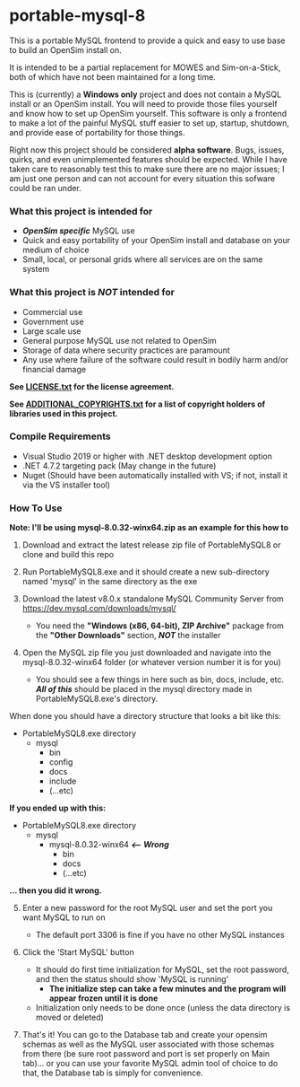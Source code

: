# portable-mysql-8
This is a portable MySQL frontend to provide a quick and easy to use base to build an OpenSim install on.

It is intended to be a partial replacement for MOWES and Sim-on-a-Stick, both of which have not been maintained for a long time.

This is (currently) a **Windows only** project and does not contain a MySQL install or an OpenSim install. You will need to provide those files yourself and know how to set up OpenSim yourself. This software is only a frontend to make a lot of the painful MySQL stuff easier to set up, startup, shutdown, and provide ease of portability for those things.

Right now this project should be considered **alpha software**. Bugs, issues, quirks, and even unimplemented features should be expected. While I have taken care to reasonably test this to make sure there are no major issues; I am just one person and can not account for every situation this sofware could be ran under.

### What this project is intended for
* ***OpenSim specific*** MySQL use
* Quick and easy portability of your OpenSim install and database on your medium of choice
* Small, local, or personal grids where all services are on the same system

### What this project is ***NOT*** intended for
* Commercial use
* Government use
* Large scale use
* General purpose MySQL use not related to OpenSim
* Storage of data where security practices are paramount
* Any use where failure of the software could result in bodily harm and/or financial damage

**See [LICENSE.txt](./LICENSE.txt) for the license agreement.**

**See [ADDITIONAL_COPYRIGHTS.txt](./ADDITIONAL_COPYRIGHTS.txt) for a list of copyright holders of libraries used in this project.**

### Compile Requirements
* Visual Studio 2019 or higher with .NET desktop development option
* .NET 4.7.2 targeting pack (May change in the future)
* Nuget (Should have been automatically installed with VS; if not, install it via the VS installer tool)

### How To Use
**Note: I'll be using mysql-8.0.32-winx64.zip as an example for this how to**

1. Download and extract the latest release zip file of PortableMySQL8 or clone and build this repo

2. Run PortableMySQL8.exe and it should create a new sub-directory named 'mysql' in the same directory as the exe

4. Download the latest v8.0.x standalone MySQL Community Server from https://dev.mysql.com/downloads/mysql/
    - You need the **"Windows (x86, 64-bit), ZIP Archive"** package from the **"Other Downloads"** section, ***NOT*** the installer

5. Open the MySQL zip file you just downloaded and navigate into the mysql-8.0.32-winx64 folder (or whatever version number it is for you)
    - You should see a few things in here such as bin, docs, include, etc. ***All of this*** should be placed in the mysql directory made in PortableMySQL8.exe's directory.

When done you should have a directory structure that looks a bit like this:

- PortableMySQL8.exe directory
  - mysql
    - bin
    - config
    - docs
    - include
    - (...etc)

**If you ended up with this:**

- PortableMySQL8.exe directory
  - mysql
    - mysql-8.0.32-winx64 ***<-- Wrong***
      - bin
      - docs
      - (...etc)

**... then you did it wrong.**

5. Enter a new password for the root MySQL user and set the port you want MySQL to run on
    - The default port 3306 is fine if you have no other MySQL instances

7. Click the 'Start MySQL' button
    - It should do first time initialization for MySQL, set the root password, and then the status should show 'MySQL is running'
        - **The initialize step can take a few minutes and the program will appear frozen until it is done**
    - Initialization only needs to be done once (unless the data directory is moved or deleted)

8. That's it! You can go to the Database tab and create your opensim schemas as well as the MySQL user associated with those schemas from there (be sure root password and port is set properly on Main tab)... or you can use your favorite MySQL admin tool of choice to do that, the Database tab is simply for convenience.



